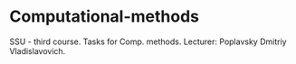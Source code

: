 # Computational-methods
SSU - third course.
Tasks for Comp. methods. Lecturer: Poplavsky Dmitriy Vladislavovich.

